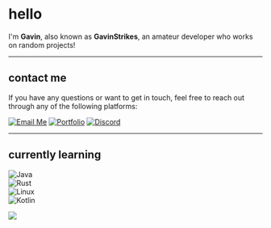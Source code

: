 # hello

I'm **Gavin**, also known as **GavinStrikes**, an amateur developer who works on random projects!

---

## contact me

If you have any questions or want to get in touch, feel free to reach out through any of the following platforms:

[![Email Me](https://img.shields.io/badge/Email%20Me-D14836?logo=gmail&logoColor=white&style=flat)](mailto:contact@gavinstrikes.wtf)
[![Portfolio](https://img.shields.io/badge/Portfolio-000000?logo=firefox&logoColor=white&style=flat)](https://gavinstrikes.wtf/)
[![Discord](https://img.shields.io/badge/Discord%20-%40gavinstrikes-7289DA?logo=discord&logoColor=white&style=flat)](https://discord.com/users/735581916887121943)



---

## currently learning
![Java](https://img.shields.io/badge/Java-007396?logo=openjdk&logoColor=white&style=flat)  
![Rust](https://img.shields.io/badge/Rust-000000?logo=rust&logoColor=white&style=flat)  
![Linux](https://img.shields.io/badge/Linux-FCC624?logo=linux&logoColor=black&style=flat)  
![Kotlin](https://img.shields.io/badge/Kotlin-7F52FF?logo=kotlin&logoColor=white&style=flat)



<p><img align="center" src="https://raw.githubusercontent.com/catppuccin/catppuccin/main/assets/footers/gray0_ctp_on_line.svg"/></p>
